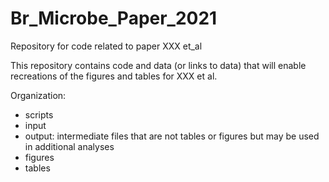 # Br_Microbe_Paper_2021
Repository for code related to paper XXX et_al

This repository contains code and data (or links to data) that will enable recreations of the figures and tables for XXX et al.

Organization:

* scripts
* input
* output: intermediate files that are not tables or figures but may be used in additional analyses
* figures
* tables
